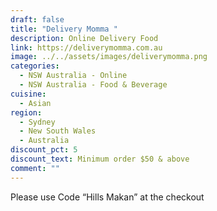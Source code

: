 ```yaml
---
draft: false
title: "Delivery Momma "
description: Online Delivery Food
link: https://deliverymomma.com.au
image: ../../assets/images/deliverymomma.png
categories:
  - NSW Australia - Online
  - NSW Australia - Food & Beverage
cuisine:
  - Asian
region:
  - Sydney
  - New South Wales
  - Australia
discount_pct: 5
discount_text: Minimum order $50 & above
comment: ""
---
```


Please use Code “Hills Makan” at the checkout
